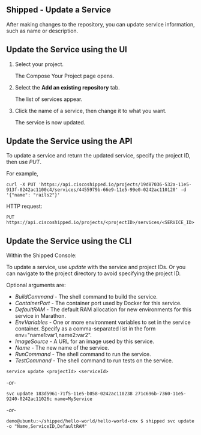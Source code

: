 ## Shipped - Update a Service

After making changes to the repository, you can update service information, such as name or description.




## Update the Service using the UI

1. Select your project.

	The Compose Your Project page opens.

2. Select the **Add an existing repository** tab.

	The list of services appear.

3. Click the name of a service, then change it to what you want.

	The service is now updated.




## Update the Service using the API

To update a service and return the updated service, specify the project ID, then use *PUT*.

For example,

	curl -X PUT 'https://api.ciscoshipped.io/projects/19d87036-532a-11e5-913f-0242ac1100c4/services/4455979b-66e9-11e5-99e0-0242ac110120' -d '{"name": "rails2"}'

HTTP request:

	PUT https://api.ciscoshipped.io/projects/<projectID>/services/<SERVICE_ID>




## Update the Service using the CLI

Within the Shipped Console:

To update a service, use *update* with the service and project IDs. Or you can  navigate to the project directory to avoid specifying the project ID.

Optional arguments are:

- *BuildCommand* - The shell command to build the service.
- *ContainerPort* - The container port used by Docker for this service.
- *DefaultRAM* - The default RAM allocation for new environments for this service in Marathon.
- *EnvVariables* -  One or more environment variables to set in the service container.  Specify as a comma-separated list in the form env="name1:var1,name2:var2".
- *ImageSource* - A URL for an image used by this service. 
- *Name* - The new name of the service.
- *RunCommand* - The shell command to run the service.
- *TestCommand* - The shell command to run tests on the service.


<!-- inserted so the following renders correctly -->

	service update <projectId> <serviceId>

*-or-*

	svc update 183d5961-71f5-11e5-b058-0242ac110238 271c696b-7360-11e5-9240-0242ac11026c name=MyService

*-or-*   

	demo@ubuntu:~/shipped/hello-world/hello-world-cmx $ shipped svc update -o "Name,ServiceID,DefaultRAM"

